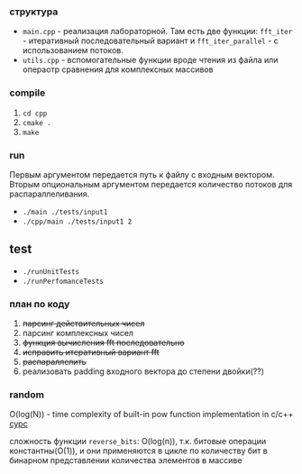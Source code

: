 ### структура

- `main.cpp` - реализация лабораторной. Там есть две функции: `fft_iter` - итеративный последовательный вариант и `fft_iter_parallel` - с использованием потоков.
- `utils.cpp` - вспомогательные функции вроде чтения из файла или операотр сравнения для комплексных массивов

### compile

1. `cd cpp`
2. `cmake .`
3. `make`

### run

Первым аргументом передается путь к файлу с входным вектором. Вторым опциональным аргументом передается количество потоков для распараллеливания.

- `./main ./tests/input1` 
- `./cpp/main ./tests/input1 2`

## test

- `./runUnitTests`
- `./runPerfomanceTests`

### план по коду

1. <s>парсинг действительных чисел</s>
2. парсинг комплексных чисел
3. <s>функция вычисления fft последовательно</s>
4. <s>исправить итеративный вариант fft</s>
5. <s>распараллелить</s>
6. реализовать padding входного вектора до степени двойки(??)

### random

O(log(N)) - time complexity of built-in pow function implementation in c/c++ [сурс](https://discuss.codechef.com/t/built-in-power-function-complexity/8901)

сложность функции `reverse_bits`: O(log(n)), т.к. битовые операции константны(О(1)), и они применяются в цикле по количеству бит в бинарном представлении количества элементов в массиве
